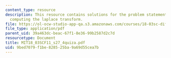 ```yaml
---
content_type: resource
description: This resource contains solutions for the problem statements related to
  computing the laplace transform.
file: https://ol-ocw-studio-app-qa.s3.amazonaws.com/courses/18-03sc-differential-equations-fall-2011/9bed7079f1be828525ba9a69d55cea7b_MIT18_03SCF11_s27_4quiza.pdf
file_type: application/pdf
parent_uid: 39a463dc-beac-67f1-8e36-99b2587d2c7d
resourcetype: Document
title: MIT18_03SCF11_s27_4quiza.pdf
uid: 9bed7079-f1be-8285-25ba-9a69d55cea7b
---
```


